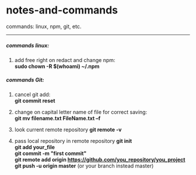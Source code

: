 # notes-and-commands  
commands: linux, npm, git, etc.  

***
##### commands linux:

1. add free right on redact and change npm:  
    __sudo chown -R $(whoami) ~/.npm__  
  
##### commands Git:  
  
1. cancel git add:  
    __git commit reset__  
  
2. change on capital letter name of file for correct saving:  
    __git mv filename.txt FileName.txt –f__

3. look current remote repository
    __git remote -v__

4. pass local repository in remote repository
    __git init__  
    __git add your_file__  
    __git commit -m "first commit"__  
    __git remote add origin https://github.com/you_repository/you_project__  
    __git push -u origin master__ (or your branch instead master)  

